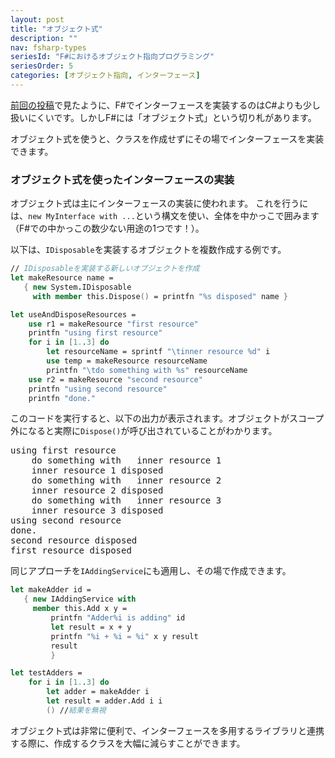 ```yaml
---
layout: post
title: "オブジェクト式"
description: ""
nav: fsharp-types
seriesId: "F#におけるオブジェクト指向プログラミング"
seriesOrder: 5
categories: [オブジェクト指向, インターフェース]
---
```


[前回の投稿](../posts/interfaces.md)で見たように、F#でインターフェースを実装するのはC#よりも少し扱いにくいです。しかしF#には「オブジェクト式」という切り札があります。

オブジェクト式を使うと、クラスを作成せずにその場でインターフェースを実装できます。

### オブジェクト式を使ったインターフェースの実装

オブジェクト式は主にインターフェースの実装に使われます。
これを行うには、`new MyInterface with ...`という構文を使い、全体を中かっこで囲みます（F#での中かっこの数少ない用途の1つです！）。

以下は、`IDisposable`を実装するオブジェクトを複数作成する例です。

```fsharp
// IDisposableを実装する新しいオブジェクトを作成
let makeResource name = 
   { new System.IDisposable 
     with member this.Dispose() = printfn "%s disposed" name }

let useAndDisposeResources = 
    use r1 = makeResource "first resource"
    printfn "using first resource" 
    for i in [1..3] do
        let resourceName = sprintf "\tinner resource %d" i
        use temp = makeResource resourceName 
        printfn "\tdo something with %s" resourceName 
    use r2 = makeResource "second resource"
    printfn "using second resource" 
    printfn "done." 
```

このコードを実行すると、以下の出力が表示されます。オブジェクトがスコープ外になると実際に`Dispose()`が呼び出されていることがわかります。

<pre>
using first resource
    do something with   inner resource 1
    inner resource 1 disposed
    do something with   inner resource 2
    inner resource 2 disposed
    do something with   inner resource 3
    inner resource 3 disposed
using second resource
done.
second resource disposed
first resource disposed
</pre>

同じアプローチを`IAddingService`にも適用し、その場で作成できます。

```fsharp
let makeAdder id = 
   { new IAddingService with 
     member this.Add x y =
         printfn "Adder%i is adding" id 
         let result = x + y   
         printfn "%i + %i = %i" x y result 
         result 
         }

let testAdders = 
    for i in [1..3] do
        let adder = makeAdder i
        let result = adder.Add i i 
        () //結果を無視
```

オブジェクト式は非常に便利で、インターフェースを多用するライブラリと連携する際に、作成するクラスを大幅に減らすことができます。
